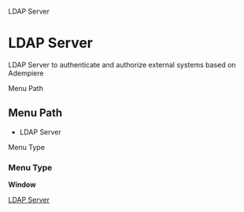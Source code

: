 
LDAP Server
# LDAP Server


LDAP Server to authenticate and authorize external systems based on Adempiere

Menu Path
## Menu Path



- LDAP Server

Menu Type
### Menu Type

**Window**


[LDAP Server](../../functional-guide/window/window-ldap-server.md)